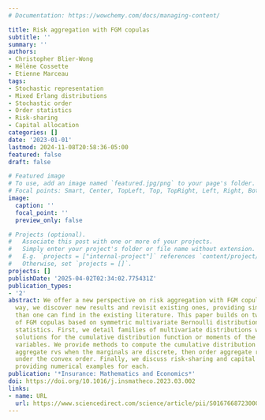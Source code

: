```yaml
---
# Documentation: https://wowchemy.com/docs/managing-content/

title: Risk aggregation with FGM copulas
subtitle: ''
summary: ''
authors:
- Christopher Blier-Wong
- Hélène Cossette
- Etienne Marceau
tags:
- Stochastic representation
- Mixed Erlang distributions
- Stochastic order
- Order statistics
- Risk-sharing
- Capital allocation
categories: []
date: '2023-01-01'
lastmod: 2024-11-08T20:58:36-05:00
featured: false
draft: false

# Featured image
# To use, add an image named `featured.jpg/png` to your page's folder.
# Focal points: Smart, Center, TopLeft, Top, TopRight, Left, Right, BottomLeft, Bottom, BottomRight.
image:
  caption: ''
  focal_point: ''
  preview_only: false

# Projects (optional).
#   Associate this post with one or more of your projects.
#   Simply enter your project's folder or file name without extension.
#   E.g. `projects = ["internal-project"]` references `content/project/deep-learning/index.md`.
#   Otherwise, set `projects = []`.
projects: []
publishDate: '2025-04-02T02:34:02.775431Z'
publication_types:
- '2'
abstract: We offer a new perspective on risk aggregation with FGM copulas. Along the
  way, we discover new results and revisit existing ones, providing simpler formulas
  than one can find in the existing literature. This paper builds on two novel representations
  of FGM copulas based on symmetric multivariate Bernoulli distributions and order
  statistics. First, we detail families of multivariate distributions with closed-form
  solutions for the cumulative distribution function or moments of the aggregate random
  variables. We provide methods to compute the cumulative distribution function of
  aggregate rvs when the marginals are discrete, then order aggregate random variables
  under the convex order. Finally, we discuss risk-sharing and capital allocation,
  providing numerical examples for each.
publication: '*Insurance: Mathematics and Economics*'
doi: https://doi.org/10.1016/j.insmatheco.2023.03.002
links:
- name: URL
  url: https://www.sciencedirect.com/science/article/pii/S0167668723000331
---
```


